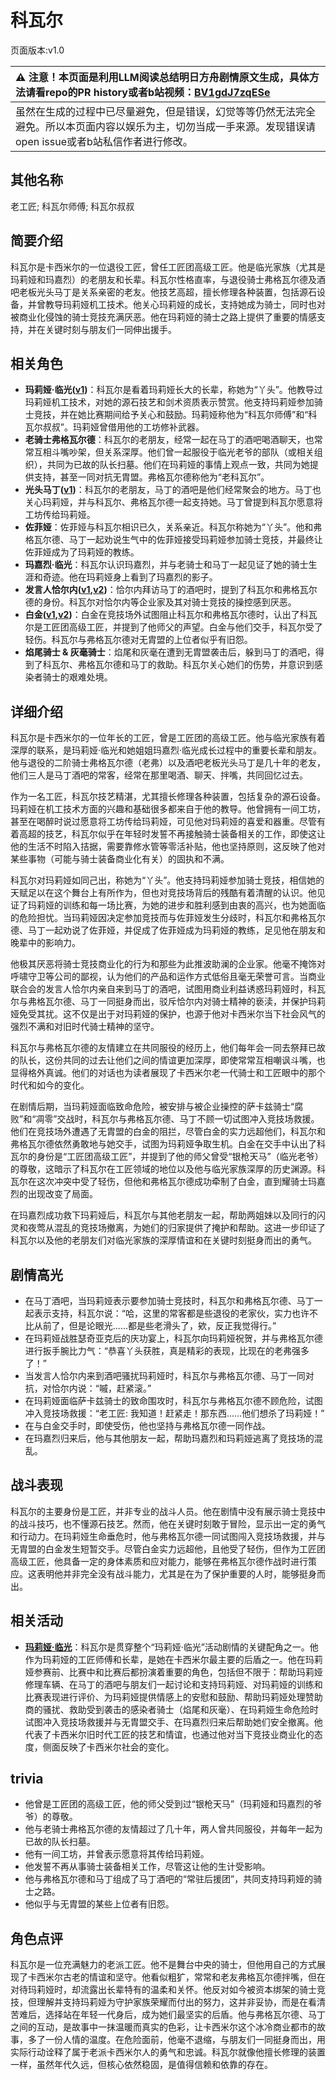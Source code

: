 # 科瓦尔
页面版本:v1.0
 

| :warning: 注意！本页面是利用LLM阅读总结明日方舟剧情原文生成，具体方法请看repo的PR history或者b站视频：[BV1gdJ7zqESe](https://www.bilibili.com/video/BV1gdJ7zqESe/)         |
|:----------------------------|
| 虽然在生成的过程中已尽量避免，但是错误，幻觉等等仍然无法完全避免。所以本页面内容以娱乐为主，切勿当成一手来源。发现错误请open issue或者b站私信作者进行修改。|



## 其他名称
老工匠; 科瓦尔师傅; 科瓦尔叔叔
## 简要介绍
科瓦尔是卡西米尔的一位退役工匠，曾任工匠团高级工匠。他是临光家族（尤其是玛莉娅和玛嘉烈）的老朋友和长辈。科瓦尔性格直率，与退役骑士弗格瓦尔德及酒吧老板光头马丁是关系亲密的老友。他技艺高超，擅长修理各种装置，包括源石设备，并曾教导玛莉娅机工技术。他关心玛莉娅的成长，支持她成为骑士，同时也对被商业化侵蚀的骑士竞技充满厌恶。他在玛莉娅的骑士之路上提供了重要的情感支持，并在关键时刻与朋友们一同伸出援手。
## 相关角色
-   **玛莉娅·临光([v1](extended_char_8b2c94.md))**：科瓦尔是看着玛莉娅长大的长辈，称她为“丫头”。他教导过玛莉娅机工技术，对她的源石技艺和剑术资质表示赞赏。他支持玛莉娅参加骑士竞技，并在她比赛期间给予关心和鼓励。玛莉娅称他为“科瓦尔师傅”和“科瓦尔叔叔”。玛莉娅曾借用他的工坊修补武器。
-   **老骑士弗格瓦尔德**：科瓦尔的老朋友，经常一起在马丁的酒吧喝酒聊天，也常常互相斗嘴吵架，但关系深厚。他们曾一起服役于临光老爷的部队（或相关组织），共同为已故的队长扫墓。他们在玛莉娅的事情上观点一致，共同为她提供支持，甚至一同对抗无胄盟。弗格瓦尔德称他为“老科瓦尔”。
-   **光头马丁([v1](extended_char_guang_tou_ma_ding.md))**：科瓦尔的老朋友，马丁的酒吧是他们经常聚会的地方。马丁也关心玛莉娅，并与科瓦尔、弗格瓦尔德一起支持她。马丁曾提到科瓦尔愿意将工坊传给玛莉娅。
-   **佐菲娅**：佐菲娅与科瓦尔相识已久，关系亲近。科瓦尔称她为“丫头”。他和弗格瓦尔德、马丁一起劝说生气中的佐菲娅接受玛莉娅参加骑士竞技，并最终让佐菲娅成为了玛莉娅的教练。
-   **玛嘉烈·临光**：科瓦尔认识玛嘉烈，并与老骑士和马丁一起见证了她的骑士生涯和奇迹。他在玛莉娅身上看到了玛嘉烈的影子。
-   **发言人恰尔内([v1](extended_char_fa_yan_ren_qia_er_nei.md),[v2](../char_v3/extended_char_fa_yan_ren_qia_er_nei.md))**：恰尔内拜访马丁的酒吧时，提到了科瓦尔和弗格瓦尔德的身份。科瓦尔对恰尔内等企业家及其对骑士竞技的操控感到厌恶。
-   **白金([v1](char_204_platnm.md),[v2](../char_v3/char_204_platnm.md))**：白金在竞技场外试图阻止科瓦尔和弗格瓦尔德时，认出了科瓦尔是工匠团高级工匠，并提到了他师父的声望。白金与他们交手，科瓦尔受了轻伤。科瓦尔与弗格瓦尔德对无胄盟的上位者似乎有旧怨。
-   **焰尾骑士 & 灰毫骑士**：焰尾和灰毫在遭到无胄盟袭击后，躲到马丁的酒吧，得到了科瓦尔、弗格瓦尔德和马丁的救助。科瓦尔关心她们的伤势，并意识到感染者骑士的艰难处境。
## 详细介绍
科瓦尔是卡西米尔的一位年长的工匠，曾是工匠团的高级工匠。他与临光家族有着深厚的联系，是玛莉娅·临光和她姐姐玛嘉烈·临光成长过程中的重要长辈和朋友。他与退役的二阶骑士弗格瓦尔德（老弗）以及酒吧老板光头马丁是几十年的老友，他们三人是马丁酒吧的常客，经常在那里喝酒、聊天、拌嘴，共同回忆过去。

作为一名工匠，科瓦尔技艺精湛，尤其擅长修理各种装置，包括复杂的源石设备。玛莉娅在机工技术方面的兴趣和基础很多都来自于他的教导。他曾拥有一间工坊，甚至在喝醉时说过愿意将工坊传给玛莉娅，可见他对玛莉娅的喜爱和器重。尽管有着高超的技艺，科瓦尔似乎在年轻时发誓不再接触骑士装备相关的工作，即使这让他的生活不时陷入拮据，需要靠修水管等零活补贴，他也坚持原则，这反映了他对某些事物（可能与骑士装备商业化有关）的固执和不满。

科瓦尔对玛莉娅如同己出，称她为“丫头”。他支持玛莉娅参加骑士竞技，相信她的天赋足以在这个舞台上有所作为，但也对竞技场背后的残酷有着清醒的认识。他见证了玛莉娅的训练和每一场比赛，为她的进步和胜利感到由衷的高兴，也为她面临的危险担忧。当玛莉娅因决定参加竞技而与佐菲娅发生分歧时，科瓦尔和弗格瓦尔德、马丁一起劝说了佐菲娅，并促成了佐菲娅成为玛莉娅的教练，足见他在朋友和晚辈中的影响力。

他极其厌恶将骑士竞技商业化的行为和那些为此推波助澜的企业家。他毫不掩饰对呼啸守卫等公司的鄙视，认为他们的产品和运作方式低俗且毫无荣誉可言。当商业联合会的发言人恰尔内亲自来到马丁的酒吧，试图用商业利益诱惑玛莉娅时，科瓦尔与弗格瓦尔德、马丁一同挺身而出，驳斥恰尔内对骑士精神的亵渎，并保护玛莉娅免受其扰。这不仅是出于对玛莉娅的保护，也源于他对卡西米尔当下社会风气的强烈不满和对旧时代骑士精神的坚守。

科瓦尔与弗格瓦尔德的友情建立在共同服役的经历上，他们每年会一同去祭拜已故的队长，这份共同的过去让他们之间的情谊更加深厚，即使常常互相嘲讽斗嘴，也显得格外真诚。他们的对话也为读者展现了卡西米尔老一代骑士和工匠眼中的那个时代和如今的变化。

在剧情后期，当玛莉娅面临致命危险，被安排与被企业操控的萨卡兹骑士“腐败”和“凋零”交战时，科瓦尔与弗格瓦尔德、马丁不顾一切试图冲入竞技场救援。他们在竞技场外遭遇了无胄盟的白金的阻拦，尽管白金的实力远超他们，科瓦尔和弗格瓦尔德依然勇敢地与她交手，试图为玛莉娅争取生机。白金在交手中认出了科瓦尔的身份是“工匠团高级工匠”，并提到了他的师父曾受“银枪天马”（临光老爷）的尊敬，这暗示了科瓦尔在工匠领域的地位以及他与临光家族深厚的历史渊源。科瓦尔在这次冲突中受了轻伤，但他和弗格瓦尔德成功牵制了白金，直到耀骑士玛嘉烈的出现改变了局面。

在玛嘉烈成功救下玛莉娅后，科瓦尔与其他老朋友一起，帮助两姐妹以及同行的闪灵和夜莺从混乱的竞技场撤离，为她们的归家提供了掩护和帮助。这进一步印证了科瓦尔以及他的老朋友们对临光家族的深厚情谊和在关键时刻挺身而出的勇气。
## 剧情高光
- 在马丁酒吧，当玛莉娅表示要参加骑士竞技时，科瓦尔和弗格瓦尔德、马丁一起表示支持，科瓦尔说：“哈，这里的常客都是些退役的老家伙，实力也许不比从前了，但是论眼光......都是些老滑头了，欸，反正我觉得行。”
- 在玛莉娅战胜瑟奇亚克后的庆功宴上，科瓦尔向玛莉娅祝贺，并与弗格瓦尔德进行扳手腕比力气：“恭喜丫头获胜，真是精彩的表现，比现在的老弗强多了！”
- 当发言人恰尔内来到酒吧骚扰玛莉娅时，科瓦尔与弗格瓦尔德、马丁一同对抗，对恰尔内说：“嘁，赶紧滚。”
- 在玛莉娅面临萨卡兹骑士的致命围攻时，科瓦尔与弗格瓦尔德不顾危险，试图冲入竞技场救援：“老工匠: 我知道！赶紧走！那东西......他们想杀了玛莉娅！”
- 在与白金交手时，即使受伤，他也坚持与弗格瓦尔德一同作战。
- 在玛嘉烈归来后，他与其他朋友一起，帮助玛嘉烈和玛莉娅逃离了竞技场的混乱。
## 战斗表现
科瓦尔的主要身份是工匠，并非专业的战斗人员。他在剧情中没有展示骑士竞技中的战斗技巧，也不懂源石技艺。然而，他在关键时刻敢于冒险，显示出一定的勇气和行动力。在玛莉娅生命垂危时，他与弗格瓦尔德一同试图闯入竞技场救援，并与无胄盟的白金发生短暂交手。尽管白金实力远超他，且他受了轻伤，但作为工匠团高级工匠，他具备一定的身体素质和应对能力，能够在弗格瓦尔德作战时进行策应。这表明他并非完全没有战斗能力，尤其是在为了保护重要的人时，能够挺身而出。
## 相关活动
-   **[玛莉娅·临光](../stories/act13d5.md)**：科瓦尔是贯穿整个“玛莉娅·临光”活动剧情的关键配角之一。他作为玛莉娅的工匠师傅和长辈，是她在卡西米尔最主要的后盾之一。他在玛莉娅参赛前、比赛中和比赛后都扮演着重要的角色，包括但不限于：帮助玛莉娅修理车辆、在马丁的酒吧与朋友们一起讨论和支持玛莉娅、对玛莉娅的训练和比赛表现进行评价、为玛莉娅提供情感上的安慰和鼓励、帮助玛莉娅处理赞助商的骚扰、救助受到袭击的感染者骑士（焰尾和灰毫）、在玛莉娅生命危险时试图冲入竞技场救援并与无胄盟交手、在玛嘉烈归来后帮助她们安全撤离。他代表了卡西米尔旧时代工匠的技艺和情谊，也通过他对当下竞技业商业化的态度，侧面反映了卡西米尔社会的变化。
## trivia
*   他曾是工匠团的高级工匠，他的师父受到过“银枪天马”（玛莉娅和玛嘉烈的爷爷）的尊敬。
*   他与老骑士弗格瓦尔德的友情超过了几十年，两人曾共同服役，并每年一起为已故的队长扫墓。
*   他有一间工坊，并曾表示愿意将其传给玛莉娅。
*   他发誓不再从事骑士装备相关工作，尽管这让他的生计受影响。
*   他与弗格瓦尔德和马丁组成了马丁酒吧的“常驻后援团”，共同支持玛莉娅的骑士之路。
*   他似乎与无胄盟的某些上位者有旧怨。
## 角色点评
科瓦尔是一位充满魅力的老派工匠。他不是舞台中央的骑士，但他用自己的方式展现了卡西米尔古老的情谊和坚守。他看似粗犷，常常和老友弗格瓦尔德拌嘴，但在对待玛莉娅时，却流露出长辈特有的温柔和关怀。他反对如今被资本绑架的骑士竞技，但理解并支持玛莉娅为守护家族荣耀而付出的努力，这并非妥协，而是在看清苦难后，选择站在年轻一代身后，成为她们最坚实的后盾。他与弗格瓦尔德、马丁之间的互动，是故事中一抹温暖而真实的色彩，让卡西米尔这个冰冷商业都市的故事，多了一份人情的温度。在危险面前，他毫不退缩，与朋友们一同挺身而出，用实际行动诠释了属于老派卡西米尔人的勇气和忠诚。科瓦尔就像他擅长修理的装置一样，虽然年代久远，但核心依然稳固，是值得信赖和依靠的存在。